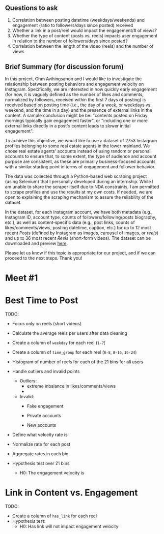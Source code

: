 ## Questions to ask

1. Correlation between posting datetime (weekdays/weekends) and engagement (ratio to followers/days since posted) received
2. Whether a link in a post/reel would impact the engagement/# of views?
3. Whether the type of content (posts vs. reels) impacts user engagement in relation to the number of followers/days since posted?
4. Correlation between the length of the video (reels) and the number of views


## Brief Summary (for discussion forum)

In this project, Ohm Avihingsanon and I would like to investigate the relationship between posting behaviors and engagement velocity on Instagram. Specifically, we are interested in how quickly early engagement (for now, it is vaguely defined as the number of likes and comments, normalized by followers, received within the first 7 days of posting) is received based on posting time (i.e., the day of a week, or weekdays vs. weekend, and the time in a day) and the presence of external links in the content. A sample conclusion might be be: "contents posted on Friday mornings typically gain engagement faster", or "including one or more external links directly in a post's content leads to slower initial engagement".

To achieve this objective, we would like to use a dataset of 2753 Instagram profiles belonging to some real estate agents in the lower mainland. We chose real estate agents' accounts instead of using random or personal accounts to ensure that, to some extent, the type of audience and account purpose are consistent, as these are primarily business-focused accounts with a similar starting point in terms of engagement and follower behavior.

The data was collected through a Python-based web scraping project (using Selenium) that I personally developed during an internship. While I am unable to share the scraper itself due to NDA constraints, I am permitted to scrape profiles and use the results at my own costs. If needed, we are open to explaining the scraping mechanism to assure the reliability of the dataset.

In the dataset, for each Instagram account, we have both metadata (e.g., Instagram ID, account type, counts of followers/following/posts biography, etc.), as well as content-specific data (e.g., post links, counts of likes/comments/views, posting datetime, caption, etc.) for up to 12 most recent _Posts_ (defined by Instagram as images, carousel of images, or _reels_) and up to 36 most recent _Reels_ (short-form videos). The dataset can be downloaded and preview [here](https://github.sfu.ca/mirrienl/CMPT353-Project/blob/3ad1e12da4f6215a56ea25ae2e937a66f6e37025/data/sample/sample.csv).

Please let us know if this topic is appropriate for our project, and if we can proceed to the next steps. Thank you!

# Meet #1

# Best Time to Post
TODO:
- Focus only on reels (short videos)
- Calculate the average reels per users after data cleaning
- Create a column of `weekday` for each reel (`1-7`)
- Create a column of `time_group` for each reel (`0-8`, `8-16`, `16-24`)
- Histogram of number of reels for each of the 21 bins for all users

- Handle outliers and invalid points
    - Outliers:
        - extreme inbalance in likes/comments/views
        - 
    - Invalid:
        - Fake engagement

        - Private accounts
        - New accounts

- Define what velocity rate is
- Normalize rate for each post
- Aggregate rates in each bin
- Hypothesis test over 21 bins
    - H0: The engagement velocity is 

# Link in Content vs. Engagement
TODO:
- Create a column of `has_link` for each reel
- Hypothesis test:
    - H0: Has link will not impact engagement velocity
